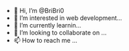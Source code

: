 - 👋 Hi, I’m @BriBri0
- 👀 I’m interested in web development...
- 🌱 I’m currently learnin...
- 💞️ I’m looking to collaborate on ...
- 📫 How to reach me ...

<!---
BriBri0/BriBri0 is a ✨ special ✨ repository because its `README.md` (this file) appears on your GitHub profile.
You can click the Preview link to take a look at your changes.
--->
